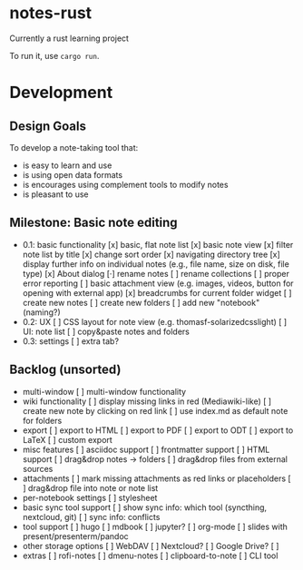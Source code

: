 # notes-rust

Currently a rust learning project

To run it, use `cargo run`.

# Development

## Design Goals

To develop a note-taking tool that:

- is easy to learn and use
- is using open data formats
- is encourages using complement tools to modify notes
- is pleasant to use

## Milestone: Basic note editing

- 0.1: basic functionality
  [x] basic, flat note list
  [x] basic note view
  [x] filter note list by title
  [x] change sort order
  [x] navigating directory tree
  [x] display further info on individual notes (e.g., file name, size on disk, file type)
  [x] About dialog
  [·] rename notes
  [ ] rename collections
  [ ] proper error reporting
  [ ] basic attachment view (e.g. images, videos, button for opening with external app)
  [x] breadcrumbs for current folder widget
  [ ] create new notes
  [ ] create new folders
  [ ] add new "notebook" (naming?)
- 0.2: UX
  [ ] CSS layout for note view (e.g. thomasf-solarizedcsslight)
  [ ] UI: note list
  [ ] copy&paste notes and folders
- 0.3: settings
  [ ] extra tab?

## Backlog (unsorted)

- multi-window
  [ ] multi-window functionality
- wiki functionality
  [ ] display missing links in red (Mediawiki-like)
  [ ] create new note by clicking on red link
  [ ] use index.md as default note for folders
- export
  [ ] export to HTML
  [ ] export to PDF
  [ ] export to ODT
  [ ] export to LaTeX
  [ ] custom export
- misc features
  [ ] asciidoc support
  [ ] frontmatter support
  [ ] HTML support
  [ ] drag&drop notes -> folders
  [ ] drag&drop files from external sources
- attachments
  [ ] mark missing attachments as red links or placeholders
  [ ] drag&drop file into note or note list
- per-notebook settings
  [ ] stylesheet
- basic sync tool support
  [ ] show sync info: which tool (syncthing, nextcloud, git)
  [ ] sync info: conflicts
- tool support
  [ ] hugo
  [ ] mdbook
  [ ] jupyter?
  [ ] org-mode
  [ ] slides with present/presenterm/pandoc
- other storage options
  [ ] WebDAV
  [ ] Nextcloud?
  [ ] Google Drive?
  [ ]
- extras
  [ ] rofi-notes
  [ ] dmenu-notes
  [ ] clipboard-to-note
  [ ] CLI tool
